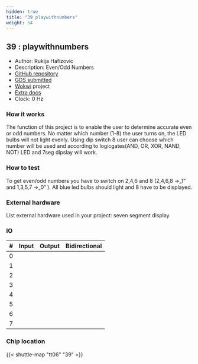 ```yaml
---
hidden: true
title: "39 playwithnumbers"
weight: 54
---
```


## 39 : playwithnumbers

* Author: Rukija Hafizovic
* Description: Even/Odd Numbers
* [GitHub repository](https://github.com/rukija15/jku-tt06-playwithnumbers)
* [GDS submitted](https://github.com/rukija15/jku-tt06-playwithnumbers/actions/runs/8628491821)
* [Wokwi](https://wokwi.com/projects/384804985843168257) project
* [Extra docs](None)
* Clock: 0 Hz

<!---

This file is used to generate your project datasheet. Please fill in the information below and delete any unused
sections.

You can also include images in this folder and reference them in the markdown. Each image must be less than
512 kb in size, and the combined size of all images must be less than 1 MB.
-->


### How it works

The function of this project is to enable the user to determine accurate even or odd numbers.  No matter which number (1-8) the user turns on, the LED bulbs will not light evenly. Using dip switch 8 user can choose which number will be used and according to logicgates(AND, OR, XOR, NAND, NOT) LED and 7seg dipslay will work.

### How to test

To get even/odd numbers you have to switch on 2,4,6 and 8 (2,4,6,8 ->„1“ and 1,3,5,7 ->„0“ ). All blue led bulbs should light and 8 have to be displayed.

### External hardware

List external hardware used in your project: seven segment display


### IO

| # | Input          | Output         | Bidirectional   |
| - | -------------- | -------------- | --------------- |
| 0 |  |  |  |
| 1 |  |  |  |
| 2 |  |  |  |
| 3 |  |  |  |
| 4 |  |  |  |
| 5 |  |  |  |
| 6 |  |  |  |
| 7 |  |  |  |

### Chip location

{{< shuttle-map "tt06" "39" >}}
